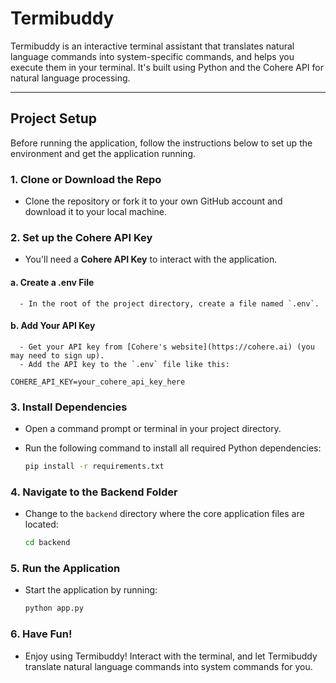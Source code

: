 # Termibuddy

Termibuddy is an interactive terminal assistant that translates natural language commands into system-specific commands, and helps you execute them in your terminal. It's built using Python and the Cohere API for natural language processing.

---

## Project Setup

Before running the application, follow the instructions below to set up the environment and get the application running.

### 1. **Clone or Download the Repo**
   - Clone the repository or fork it to your own GitHub account and download it to your local machine.

### 2. **Set up the Cohere API Key**

   - You'll need a **Cohere API Key** to interact with the application.

   #### a. **Create a .env File**
      - In the root of the project directory, create a file named `.env`.

   #### b. **Add Your API Key**
      - Get your API key from [Cohere's website](https://cohere.ai) (you may need to sign up).
      - Add the API key to the `.env` file like this:

   ```env
   COHERE_API_KEY=your_cohere_api_key_here
  ```


### 3. **Install Dependencies**
   - Open a command prompt or terminal in your project directory.
   - Run the following command to install all required Python dependencies:

     ```bash
     pip install -r requirements.txt
     ```

### 4. **Navigate to the Backend Folder**
   - Change to the `backend` directory where the core application files are located:

     ```bash
     cd backend
     ```

### 5. **Run the Application**
   - Start the application by running:

     ```bash
     python app.py
     ```

### 6. **Have Fun!**
   - Enjoy using Termibuddy! Interact with the terminal, and let Termibuddy translate natural language commands into system commands for you.
